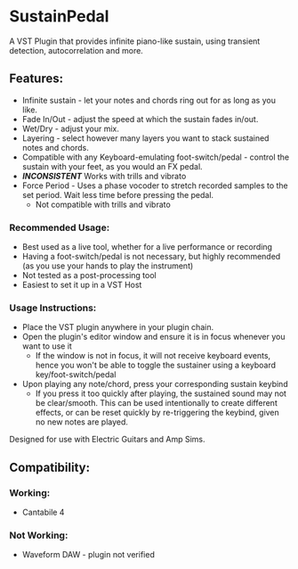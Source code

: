 # SustainPedal
A VST Plugin that provides infinite piano-like sustain, using transient detection, autocorrelation and more.

## Features:
- Infinite sustain - let your notes and chords ring out for as long as you like.
- Fade In/Out - adjust the speed at which the sustain fades in/out.
- Wet/Dry - adjust your mix.
- Layering - select however many layers you want to stack sustained notes and chords.
- Compatible with any Keyboard-emulating foot-switch/pedal - control the sustain with your feet, as you would an FX pedal.
- ***INCONSISTENT*** Works with trills and vibrato
- Force Period - Uses a phase vocoder to stretch recorded samples to the set period. Wait less time before pressing the pedal.
  - Not compatible with trills and vibrato

### Recommended Usage:
- Best used as a live tool, whether for a live performance or recording
- Having a foot-switch/pedal is not necessary, but highly recommended (as you use your hands to play the instrument)
- Not tested as a post-processing tool
- Easiest to set it up in a VST Host

### Usage Instructions:
- Place the VST plugin anywhere in your plugin chain.
- Open the plugin's editor window and ensure it is in focus whenever you want to use it
  - If the window is not in focus, it will not receive keyboard events, hence you won't be able to toggle the sustainer using a keyboard key/foot-switch/pedal
- Upon playing any note/chord, press your corresponding sustain keybind
  - If you press it too quickly after playing, the sustained sound may not be clear/smooth. This can be used intentionally to create different effects, or can be reset quickly by re-triggering the keybind, given no new notes are played.

Designed for use with Electric Guitars and Amp Sims.

## Compatibility:
### Working:
- Cantabile 4
### Not Working:
- Waveform DAW - plugin not verified
